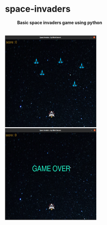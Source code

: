 # space-invaders
<strong>&nbsp;&nbsp;&nbsp;&nbsp;&nbsp;&nbsp;&nbsp;&nbsp;&nbsp;&nbsp;&nbsp;&nbsp;Basic space invaders game using python<strong>
<br>
<br>
<br>
<img src = "1.png" width = "300" height = "300" >
<img src = "gameover.png" width = "300" height = "300" >

